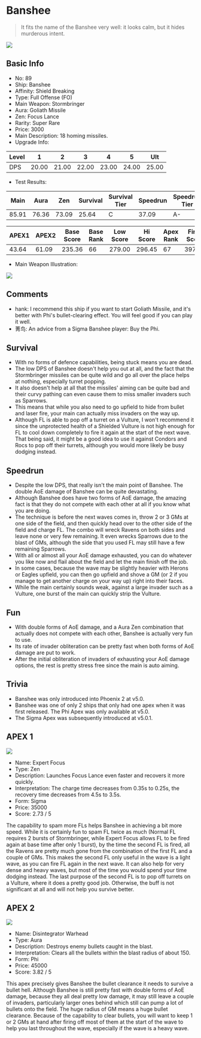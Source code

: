 # Banshee

> It fits the name of the Banshee very well: it looks calm, but it hides murderous intent.

<img src="/ships/ship_89.png" style={{zoom:1}}/>

## Basic Info

- No: 89
- Ship: Banshee
- Affinity: Shield Breaking
- Type: Full Offense (FO)
- Main Weapon: Stormbringer
- Aura: Goliath Missile
- Zen: Focus Lance
- Rarity: Super Rare
- Price: 3000
- Main Description: 18 homing missiles.
- Upgrade Info: 

| Level | 1 | 2 | 3 | 4 | 5 | Ult |
|--|--|--|--|--|--|--|
| DPS | 20.00 | 21.00 | 22.00 | 23.00 | 24.00 | 25.00 |

- Test Results: 

| Main | Aura | Zen | Survival | Survival Tier | Speedrun | Speedrun Tier | Fun | Fun Tier |
|--|--|--|--|--|--|--|--|--|
| 85.91 | 76.36 | 73.09 | 25.64 | C | 37.09 | A- | 38.73 | A- |

| APEX1 | APEX2 | Base Score | Base Rank | Low Score | Hi Score | Apex Rank | Final Score | FinalRank |
|--|--|--|--|--|--|--|--|--|
| 43.64 | 61.09 | 235.36 | 66 | 279.00 | 296.45 | 67 | 397.91 | 60 |

- Main Weapon Illustration:

<img src="/illustration/main_89.gif" style={{zoom:1}}/>

## Comments

- hank: I recommend this ship if you want to start Goliath Missile, and it's better with Phi's bullet-clearing effect. You will feel good if you can play it well.
- 菁鸟: An advice from a Sigma Banshee player: Buy the Phi.

## Survival

- With no forms of defence capabilities, being stuck means you are dead.
- The low DPS of Banshee doesn't help you out at all, and the fact that the Stormbringer missiles can be quite wild and go all over the place helps at nothing, especially turret popping.
- It also doesn't help at all that the missiles' aiming can be quite bad and their curvy pathing can even cause them to miss smaller invaders such as Sparrows.
- This means that while you also need to go upfield to hide from bullet and laser fire, your main can actually miss invaders on the way up.
- Although FL is able to pop off a turret on a Vulture, I won't recommend it since the unprotected health of a Shielded Vulture is not high enough for FL to cool down completely to fire it again at the start of the next wave. That being said, it might be a good idea to use it against Condors and Rocs to pop off their turrets, although you would more likely be busy dodging instead.

## Speedrun

- Despite the low DPS, that really isn't the main point of Banshee. The double AoE damage of Banshee can be quite devastating.
- Although Banshee does have two forms of AoE damage, the amazing fact is that they do not compete with each other at all if you know what you are doing.
- The technique is before the next waves comes in, throw 2 or 3 GMs at one side of the field, and then quickly head over to the other side of the field and charge FL. The combo will wreck Ravens on both sides and leave none or very few remaining. It even wrecks Sparrows due to the blast of GMs, although the side that you used FL may still have a few remaining Sparrows.
- With all or almost all your AoE damage exhausted, you can do whatever you like now and flail about the field and let the main finish off the job.
- In some cases, because the wave may be slightly heavier with Herons or Eagles upfield, you can then go upfield and shove a GM (or 2 if you manage to get another charge on your way up) right into their faces.
- While the main certainly sounds weak, against a large invader such as a Vulture, one burst of the main can quickly strip the Vulture.

## Fun

- With double forms of AoE damage, and a Aura Zen combination that actually does not compete with each other, Banshee is actually very fun to use.
- Its rate of invader obliteration can be pretty fast when both forms of AoE damage are put to work.
- After the initial obliteration of invaders of exhausting your AoE damage options, the rest is pretty stress free since the main is auto aiming.

## Trivia

- Banshee was only introduced into Phoenix 2 at v5.0.
- Banshee was one of only 2 ships that only had one apex when it was first released. The Phi Apex was only available at v5.0.
- The Sigma Apex was subsequently introduced at v5.0.1.

## APEX 1

<img src="/ships/ship_89_apex_1.png" style={{zoom:1}}/>

- Name: Expert Focus
- Type: Zen
- Description: Launches Focus Lance even faster and recovers it more quickly.
- Interpretation: The charge time decreases from 0.35s to 0.25s, the recovery time decreases from 4.5s to 3.5s.
- Form: Sigma
- Price: 35000
- Score: 2.73 / 5

The capability to spam more FLs helps Banshee in achieving a bit more speed. While it is certainly fun to spam FL twice as much (Normal FL requires 2 bursts of Stormbringer, while Expert Focus allows FL to be fired again at base time after only 1 burst), by the time the second FL is fired, all the Ravens are pretty much gone from the combination of the first FL and a couple of GMs. This makes the second FL only useful in the wave is a light wave, as you can fire FL again in the next wave. It can also help for very dense and heavy waves, but most of the time you would spend your time dodging instead. The last purpose of the second FL is to pop off turrets on a Vulture, where it does a pretty good job. Otherwise, the buff is not significant at all and will not help you survive better.

## APEX 2

<img src="/ships/ship_89_apex_2.png" style={{zoom:1}}/>

- Name: Disintegrator Warhead
- Type: Aura
- Description: Destroys enemy bullets caught in the blast.
- Interpretation: Clears all the bullets within the blast radius of about 150.
- Form: Phi
- Price: 45000
- Score: 3.82 / 5

This apex precisely gives Banshee the bullet clearance it needs to survive a bullet hell. Although Banshee is still pretty fast with double forms of AoE damage, because they all deal pretty low damage, it may still leave a couple of invaders, particularly larger ones behind which still can pump a lot of bullets onto the field. The huge radius of GM means a huge bullet clearance. Because of the capability to clear bullets, you will want to keep 1 or 2 GMs at hand after firing off most of them at the start of the wave to help you last throughout the wave, especially if the wave is a heavy wave.
